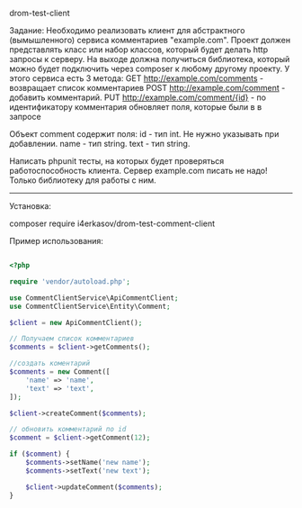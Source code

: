 drom-test-client

Задание:
Необходимо реализовать клиент для абстрактного (вымышленного) сервиса комментариев "example.com". Проект должен представлять класс или набор классов, который будет делать http запросы к серверу. 
На выходе должна получиться библиотека, который можно будет подключить через composer к любому другому проекту.
У этого сервиса есть 3 метода:
GET http://example.com/comments - возвращает список комментариев
POST http://example.com/comment - добавить комментарий.
PUT http://example.com/comment/{id} - по идентификатору комментария обновляет поля, которые были в в запросе

Объект comment содержит поля:
id - тип int. Не нужно указывать при добавлении.
name - тип string.
text - тип string.

Написать phpunit тесты, на которых будет проверяться работоспособность клиента.
Сервер example.com писать не надо! Только библиотеку для работы с ним.
___
Установка:

composer require i4erkasov/drom-test-comment-client

Пример использования: 

```php

<?php

require 'vendor/autoload.php';

use CommentClientService\ApiCommentClient;
use CommentClientService\Entity\Comment;

$client = new ApiCommentClient();

// Получаем список комментариев
$comments = $client->getComments();

//создать коментарий 
$comments = new Comment([
    'name' => 'name',
    'text' => 'text',
]);

$client->createComment($comments);

// обновить комментарий по id
$comment = $client->getComment(12);

if ($comment) {
    $comments->setName('new name');
    $comments->setText('new text');

    $client->updateComment($comments);
}
```